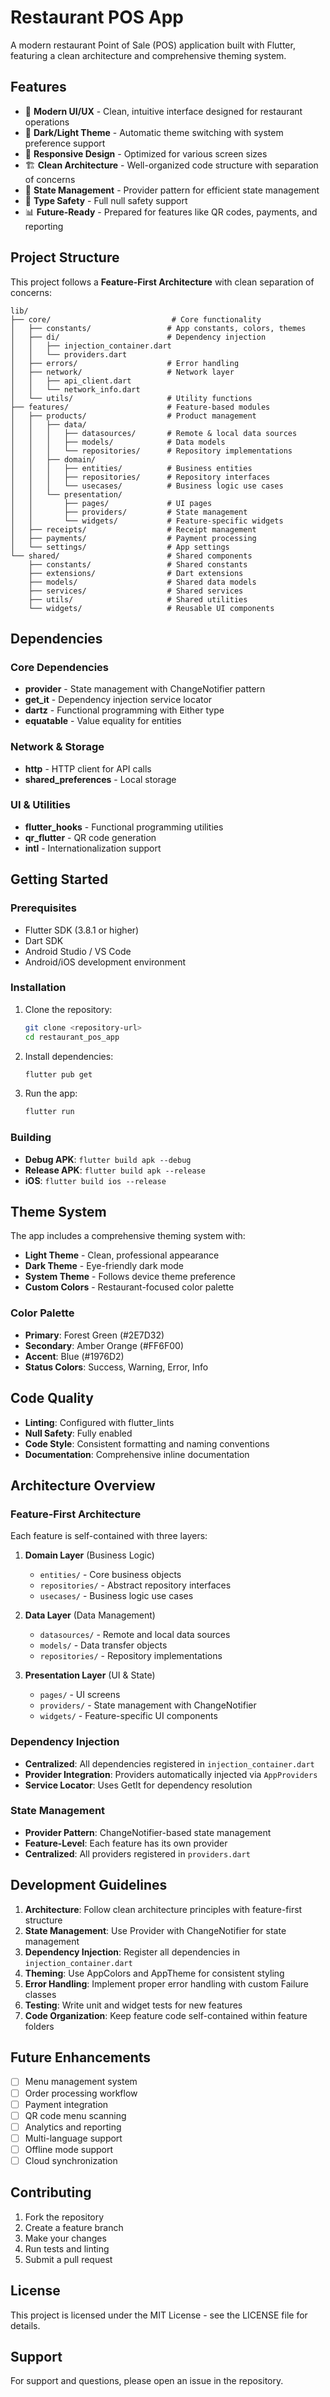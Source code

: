 # Restaurant POS App

A modern restaurant Point of Sale (POS) application built with Flutter, featuring a clean architecture and comprehensive theming system.

## Features

- 🎨 **Modern UI/UX** - Clean, intuitive interface designed for restaurant operations
- 🌙 **Dark/Light Theme** - Automatic theme switching with system preference support
- 📱 **Responsive Design** - Optimized for various screen sizes
- 🏗️ **Clean Architecture** - Well-organized code structure with separation of concerns
- 🔧 **State Management** - Provider pattern for efficient state management
- 🎯 **Type Safety** - Full null safety support
- 📊 **Future-Ready** - Prepared for features like QR codes, payments, and reporting

## Project Structure

This project follows a **Feature-First Architecture** with clean separation of concerns:

```
lib/
├── core/                           # Core functionality
│   ├── constants/                 # App constants, colors, themes
│   ├── di/                        # Dependency injection
│   │   ├── injection_container.dart
│   │   └── providers.dart
│   ├── errors/                    # Error handling
│   ├── network/                   # Network layer
│   │   ├── api_client.dart
│   │   └── network_info.dart
│   └── utils/                     # Utility functions
├── features/                      # Feature-based modules
│   ├── products/                  # Product management
│   │   ├── data/
│   │   │   ├── datasources/       # Remote & local data sources
│   │   │   ├── models/            # Data models
│   │   │   └── repositories/      # Repository implementations
│   │   ├── domain/
│   │   │   ├── entities/          # Business entities
│   │   │   ├── repositories/      # Repository interfaces
│   │   │   └── usecases/          # Business logic use cases
│   │   └── presentation/
│   │       ├── pages/             # UI pages
│   │       ├── providers/         # State management
│   │       └── widgets/           # Feature-specific widgets
│   ├── receipts/                  # Receipt management
│   ├── payments/                  # Payment processing
│   └── settings/                  # App settings
└── shared/                        # Shared components
    ├── constants/                 # Shared constants
    ├── extensions/                # Dart extensions
    ├── models/                    # Shared data models
    ├── services/                  # Shared services
    ├── utils/                     # Shared utilities
    └── widgets/                   # Reusable UI components
```

## Dependencies

### Core Dependencies
- **provider** - State management with ChangeNotifier pattern
- **get_it** - Dependency injection service locator
- **dartz** - Functional programming with Either type
- **equatable** - Value equality for entities

### Network & Storage
- **http** - HTTP client for API calls
- **shared_preferences** - Local storage

### UI & Utilities
- **flutter_hooks** - Functional programming utilities
- **qr_flutter** - QR code generation
- **intl** - Internationalization support

## Getting Started

### Prerequisites

- Flutter SDK (3.8.1 or higher)
- Dart SDK
- Android Studio / VS Code
- Android/iOS development environment

### Installation

1. Clone the repository:
   ```bash
   git clone <repository-url>
   cd restaurant_pos_app
   ```

2. Install dependencies:
   ```bash
   flutter pub get
   ```

3. Run the app:
   ```bash
   flutter run
   ```

### Building

- **Debug APK**: `flutter build apk --debug`
- **Release APK**: `flutter build apk --release`
- **iOS**: `flutter build ios --release`

## Theme System

The app includes a comprehensive theming system with:

- **Light Theme** - Clean, professional appearance
- **Dark Theme** - Eye-friendly dark mode
- **System Theme** - Follows device theme preference
- **Custom Colors** - Restaurant-focused color palette

### Color Palette

- **Primary**: Forest Green (#2E7D32)
- **Secondary**: Amber Orange (#FF6F00)
- **Accent**: Blue (#1976D2)
- **Status Colors**: Success, Warning, Error, Info

## Code Quality

- **Linting**: Configured with flutter_lints
- **Null Safety**: Fully enabled
- **Code Style**: Consistent formatting and naming conventions
- **Documentation**: Comprehensive inline documentation

## Architecture Overview

### Feature-First Architecture
Each feature is self-contained with three layers:

1. **Domain Layer** (Business Logic)
   - `entities/` - Core business objects
   - `repositories/` - Abstract repository interfaces
   - `usecases/` - Business logic use cases

2. **Data Layer** (Data Management)
   - `datasources/` - Remote and local data sources
   - `models/` - Data transfer objects
   - `repositories/` - Repository implementations

3. **Presentation Layer** (UI & State)
   - `pages/` - UI screens
   - `providers/` - State management with ChangeNotifier
   - `widgets/` - Feature-specific UI components

### Dependency Injection
- **Centralized**: All dependencies registered in `injection_container.dart`
- **Provider Integration**: Providers automatically injected via `AppProviders`
- **Service Locator**: Uses GetIt for dependency resolution

### State Management
- **Provider Pattern**: ChangeNotifier-based state management
- **Feature-Level**: Each feature has its own provider
- **Centralized**: All providers registered in `providers.dart`

## Development Guidelines

1. **Architecture**: Follow clean architecture principles with feature-first structure
2. **State Management**: Use Provider with ChangeNotifier for state management
3. **Dependency Injection**: Register all dependencies in `injection_container.dart`
4. **Theming**: Use AppColors and AppTheme for consistent styling
5. **Error Handling**: Implement proper error handling with custom Failure classes
6. **Testing**: Write unit and widget tests for new features
7. **Code Organization**: Keep feature code self-contained within feature folders

## Future Enhancements

- [ ] Menu management system
- [ ] Order processing workflow
- [ ] Payment integration
- [ ] QR code menu scanning
- [ ] Analytics and reporting
- [ ] Multi-language support
- [ ] Offline mode support
- [ ] Cloud synchronization

## Contributing

1. Fork the repository
2. Create a feature branch
3. Make your changes
4. Run tests and linting
5. Submit a pull request

## License

This project is licensed under the MIT License - see the LICENSE file for details.

## Support

For support and questions, please open an issue in the repository.